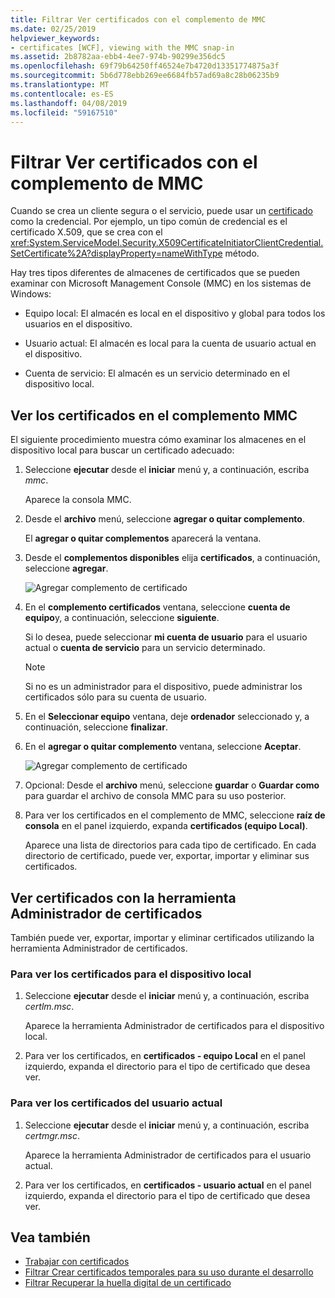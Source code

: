 ```yaml
---
title: Filtrar Ver certificados con el complemento de MMC
ms.date: 02/25/2019
helpviewer_keywords:
- certificates [WCF], viewing with the MMC snap-in
ms.assetid: 2b8782aa-ebb4-4ee7-974b-90299e356dc5
ms.openlocfilehash: 69f79b64250ff46524e7b4720d13351774875a3f
ms.sourcegitcommit: 5b6d778ebb269ee6684fb57ad69a8c28b06235b9
ms.translationtype: MT
ms.contentlocale: es-ES
ms.lasthandoff: 04/08/2019
ms.locfileid: "59167510"
---
```

# <a name="how-to-view-certificates-with-the-mmc-snap-in"></a>Filtrar Ver certificados con el complemento de MMC
Cuando se crea un cliente segura o el servicio, puede usar un [certificado](working-with-certificates.md) como la credencial. Por ejemplo, un tipo común de credencial es el certificado X.509, que se crea con el <xref:System.ServiceModel.Security.X509CertificateInitiatorClientCredential.SetCertificate%2A?displayProperty=nameWithType> método. 

Hay tres tipos diferentes de almacenes de certificados que se pueden examinar con Microsoft Management Console (MMC) en los sistemas de Windows:

- Equipo local: El almacén es local en el dispositivo y global para todos los usuarios en el dispositivo.

- Usuario actual: El almacén es local para la cuenta de usuario actual en el dispositivo.

- Cuenta de servicio: El almacén es un servicio determinado en el dispositivo local.

## <a name="view-certificates-in-the-mmc-snap-in"></a>Ver los certificados en el complemento MMC 

El siguiente procedimiento muestra cómo examinar los almacenes en el dispositivo local para buscar un certificado adecuado: 
  
1. Seleccione **ejecutar** desde el **iniciar** menú y, a continuación, escriba *mmc*. 

    Aparece la consola MMC. 
  
2. Desde el **archivo** menú, seleccione **agregar o quitar complemento**. 
    
    El **agregar o quitar complementos** aparecerá la ventana.
  
3. Desde el **complementos disponibles** elija **certificados**, a continuación, seleccione **agregar**.  

    ![Agregar complemento de certificado](./media/mmc-add-certificate-snap-in.png)
  
4. En el **complemento certificados** ventana, seleccione **cuenta de equipo**y, a continuación, seleccione **siguiente**. 
  
    Si lo desea, puede seleccionar **mi cuenta de usuario** para el usuario actual o **cuenta de servicio** para un servicio determinado. 

    > [!NOTE]
    > Si no es un administrador para el dispositivo, puede administrar los certificados sólo para su cuenta de usuario.
  
5. En el **Seleccionar equipo** ventana, deje **ordenador** seleccionado y, a continuación, seleccione **finalizar**.  
  
6. En el **agregar o quitar complemento** ventana, seleccione **Aceptar**.  
  
    ![Agregar complemento de certificado](./media/mmc-certificate-snap-in-selected.png)

7. Opcional: Desde el **archivo** menú, seleccione **guardar** o **Guardar como** para guardar el archivo de consola MMC para su uso posterior.  

8. Para ver los certificados en el complemento de MMC, seleccione **raíz de consola** en el panel izquierdo, expanda **certificados (equipo Local)**.

    Aparece una lista de directorios para cada tipo de certificado. En cada directorio de certificado, puede ver, exportar, importar y eliminar sus certificados.

## <a name="view-certificates-with-the-certificate-manager-tool"></a>Ver certificados con la herramienta Administrador de certificados

También puede ver, exportar, importar y eliminar certificados utilizando la herramienta Administrador de certificados.

### <a name="to-view-certificates-for-the-local-device"></a>Para ver los certificados para el dispositivo local

1. Seleccione **ejecutar** desde el **iniciar** menú y, a continuación, escriba *certlm.msc*. 

    Aparece la herramienta Administrador de certificados para el dispositivo local. 
  
2. Para ver los certificados, en **certificados - equipo Local** en el panel izquierdo, expanda el directorio para el tipo de certificado que desea ver.

### <a name="to-view-certificates-for-the-current-user"></a>Para ver los certificados del usuario actual

1. Seleccione **ejecutar** desde el **iniciar** menú y, a continuación, escriba *certmgr.msc*. 

    Aparece la herramienta Administrador de certificados para el usuario actual. 
  
2. Para ver los certificados, en **certificados - usuario actual** en el panel izquierdo, expanda el directorio para el tipo de certificado que desea ver.

## <a name="see-also"></a>Vea también

- [Trabajar con certificados](working-with-certificates.md)
- [Filtrar Crear certificados temporales para su uso durante el desarrollo](how-to-create-temporary-certificates-for-use-during-development.md)
- [Filtrar Recuperar la huella digital de un certificado](how-to-retrieve-the-thumbprint-of-a-certificate.md)
